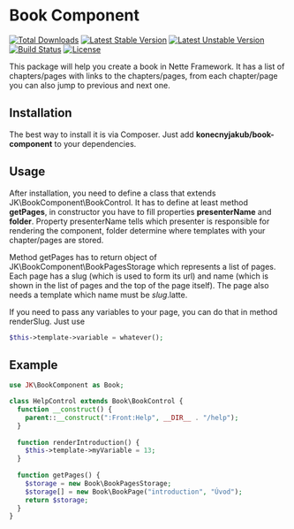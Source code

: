 Book Component
==============

[![Total Downloads](https://poser.pugx.org/konecnyjakub/book-component/downloads)](https://packagist.org/packages/konecnyjakub/book-component) [![Latest Stable Version](https://poser.pugx.org/konecnyjakub/book-component/v/stable)](https://packagist.org/packages/konecnyjakub/book-component) [![Latest Unstable Version](https://poser.pugx.org/konecnyjakub/book-component/v/unstable)](https://packagist.org/packages/konecnyjakub/book-component) [![Build Status](https://travis-ci.org/konecnyjakub/book-component.svg?branch=master)](https://travis-ci.org/konecnyjakub/book-component) [![License](https://poser.pugx.org/konecnyjakub/book-component/license)](https://github.com/konecnyjakub/book-component/blob/master/LICENSE)

This package will help you create a book in Nette Framework. It has a list of chapters/pages with links to the chapters/pages, from each chapter/page you can also jump to previous and next one.

Installation
------------
The best way to install it is via Composer. Just add **konecnyjakub/book-component** to your dependencies.

Usage
-----
After installation, you need to define a class that extends JK\BookComponent\BookControl. It has to define at least method **getPages**, in constructor you have to fill properties **presenterName** and **folder**. Property presenterName tells which presenter is responsible for rendering the component, folder determine where templates with your chapter/pages are stored.

Method getPages has to return object of JK\BookComponent\BookPagesStorage which represents a list of pages. Each page has a slug (which is used to form its url) and name (which is shown in the list of pages and the top of the page itself). The page also needs a template which name must be *slug*.latte.

If you need to pass any variables to your page, you can do that in method renderSlug. Just use

```php
$this->template->variable = whatever();
```

Example
-------

```php
use JK\BookComponent as Book;

class HelpControl extends Book\BookControl {
  function __construct() {
    parent::__construct(":Front:Help", __DIR__ . "/help");
  }
  
  function renderIntroduction() {
    $this->template->myVariable = 13;
  }
  
  function getPages() {
    $storage = new Book\BookPagesStorage;
    $storage[] = new Book\BookPage("introduction", "Úvod");
    return $storage;
  }
}
```

